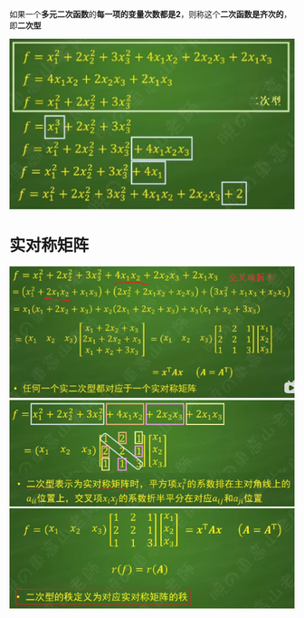 如果一个**多元二次函数**的**每一项的变量次数都是2**，则称这个**二次函数是齐次的**，即**二次型**

![](../photo/Pasted%20image%2020240318122153.png)

# 实对称矩阵
![](../photo/Pasted%20image%2020240318122511.png)
![](../photo/Pasted%20image%2020240318122705.png)
![](../photo/Pasted%20image%2020240318122843.png)